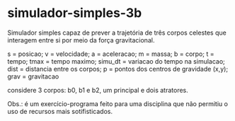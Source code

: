 # simulador-simples-3b
Simulador simples capaz de prever a trajetória de três corpos celestes que interagem entre si por meio da força gravitacional.

s = posicao; v = velocidade; a = aceleracao; m = massa; b = corpo;
t = tempo; tmax = tempo maximo; simu_dt = variacao do tempo na simulacao;
dist = distancia entre os corpos; p = pontos dos centros de gravidade (x,y); grav = gravitacao

considere 3 corpos: b0, b1 e b2, um principal e dois atratores.

Obs.: é um exercício-programa feito para uma disciplina que não permitiu o uso de recursos mais sotifisticados. 
